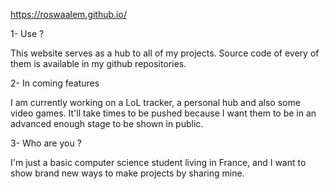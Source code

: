 https://roswaalem.github.io/

1- Use ?

This website serves as a hub to all of my projects. Source code of every of them is available in my github repositories.

2- In coming features

I am currently working on a LoL tracker, a personal hub and also some video games. It'll take times to be pushed because I want them to be in an advanced enough stage to be shown in public.

3- Who are you ?

I'm just a basic computer science student living in France, and I want to show brand new ways to make projects by sharing mine.

